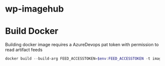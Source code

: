 # wp-imagehub


# Build Docker
Building docker image requires a AzureDevops pat token with permission to read artifact feeds

```powershell
docker build --build-arg FEED_ACCESSTOKEN=$env:FEED_ACCESSTOKEN -t imagehub:latest -f .\src\ImageHub\Dockerfile.local .
```